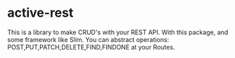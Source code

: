 # active-rest
This is a library to make CRUD's with your REST API. With this package, and some framework like Slim. You can abstract operations: POST,PUT,PATCH,DELETE,FIND,FINDONE at your Routes.
